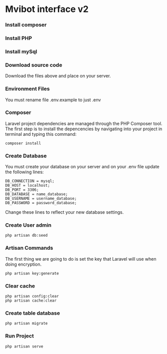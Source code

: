 # Mvibot interface v2

### Install composer

### Install PHP

### Install mySql

### Download source code

Download the files above and place on your server.

### Environment Files

You must rename file .env.example to just .env

### Composer

Laravel project dependencies are managed through the PHP Composer tool. The first step is to install the depencencies by navigating into your project in terminal and typing this command:

```tsx
composer install
```

### Create Database

You must create your database on your server and on your .env file update the following lines:

```tsx
DB_CONNECTION = mysql;
DB_HOST = localhost;
DB_PORT = 3306;
DB_DATABASE = name_database;
DB_USERNAME = username_database;
DB_PASSWORD = password_database;
```

Change these lines to reflect your new database settings.

### Create User admin

```tsx
php artisan db:seed
```

### Artisan Commands

The first thing we are going to do is set the key that Laravel will use when doing encryption.

```tsx
php artisan key:generate
```

### Clear cache

```tsx
php artisan config:clear
php artisan cache:clear
```

### Create table database

```tsx
php artisan migrate
```

### Run Project

```tsx
php artisan serve
```

